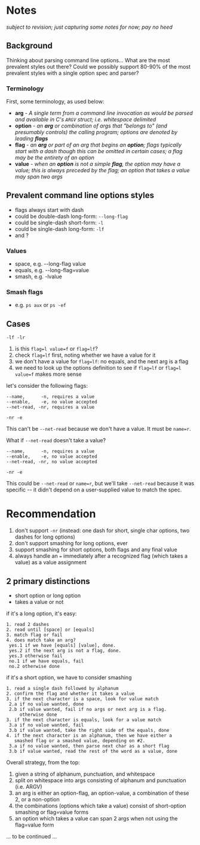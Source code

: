 # Notes

*subject to revision; just capturing some notes for now; pay no heed*

## Background

Thinking about parsing command line options...  What are the most
prevalent styles out there?  Could we possibly support 80-90% of the
most prevalent styles with a single option spec and parser?

### Terminology

First, some terminology, as used below:

* **arg** - _A single term from a command line invocation as would
            be parsed and available in C's `ARGV` struct;
            i.e. whitespace delimited_
* **option** - _an **arg** or combination of args that "belongs to"
               (and presumably controls) the calling program;
               options are denoted by leading **flags**_
* **flag** - _an **arg** or part of an arg that begins an **option**;
             flags typically start with a dash though this can be
             omitted in certain cases;
             a flag may be the entirety of an option_
* **value** - _when an **option** is not a simple **flag**, the
              option may have a value;
              this is always preceded by the flag;
              an option that takes a value may span two args_

## Prevalent command line options styles

* flags always start with dash
* could be double-dash long-form: `--long-flag`
* could be single-dash short-form: `-l`
* could be single-dash long-form: `-lf`
* and ?

### Values

* space, e.g. --long-flag value
* equals, e.g. --long-flag=value
* smash, e.g. -lvalue

### Smash flags

* e.g. `ps aux` or `ps -ef`

## Cases

`-lf -lr`

1. is this `flag=l value=f` or `flag=lf`?
2. check `flag=lf` first, noting whether we have a value for it
3. we don't have a value for `flag=lf`: no equals, and the next arg
   is a flag
4. we need to look up the options definition to see if `flag=lf` or
   `flag=l value=f` makes more sense

let's consider the following flags:

```
--name,      -n, requires a value
--enable,    -e, no value accepted
--net-read, -nr, requires a value
```

`-nr -e`

This can't be `--net-read` because we don't have a value.
It must be `name=r`.

What if `--net-read` doesn't take a value?

```
--name,      -n, requires a value
--enable,    -e, no value accepted
--net-read, -nr, no value accepted
```

`-nr -e`

This could be `--net-read` or `name=r`, but we'll take `--net-read`
because it was specific -- it didn't depend on a user-supplied value
to match the spec.

# Recommendation

1. don't support `-nr` (instead: one dash for short, single char
   options, two dashes for long options)
2. don't support smashing for long options, ever
3. support smashing for short options, both flags and any final value
4. always handle an `=` immediately after a recognized flag
   (which takes a value) as a value assignment


## 2 primary distinctions

* short option or long option
* takes a value or not

if it's a long option, it's easy:

```
1. read 2 dashes
2. read until [space] or [equals]
3. match flag or fail
4. does match take an arg?
 yes.1 if we have [equals] [value], done.
 yes.2 if the next arg is not a flag, done.
 yes.3 otherwise fail
 no.1 if we have equals, fail
 no.2 otherwise done
```

if it's a short option, we have to consider smashing

```
1. read a single dash followed by alphanum
2. confirm the flag and whether it takes a value
3. if the next character is a space, look for value match
 2.a if no value wanted, done
 2.b if value wanted, fail if no args or next arg is a flag.
     otherwise done
3. if the next character is equals, look for a value match
 3.a if no value wanted, fail
 3.b if value wanted, take the right side of the equals, done
4. if the next character is an alphanum, then we have either a
   smashed flag or a smashed value, depending on #2.
 3.a if no value wanted, then parse next char as a short flag
 3.b if value wanted, read the rest of the word as a value, done
```

Overall strategy, from the top:

1. given a string of alphanum, punctuation, and whitespace
2. split on whitespace into args consisting of alphanum and
   punctuation (i.e. ARGV)
3. an arg is either an option-flag, an option-value,
   a combination of these 2, or a non-option
4. the combinations (options which take a value) consist of
   short-option smashing or flag=value forms
5. an option which takes a value can span 2 args when not using the
   flag=value form


... to be continued ...
